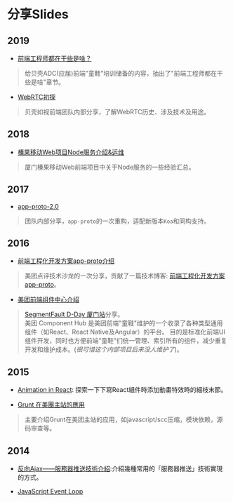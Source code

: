 
# 分享Slides

## 2019

- [前端工程师都在干些是啥？](http://solome.js.org/slides/hello-front-end)

> 给贝壳ADC(应届)前端"童鞋"培训储备的内容，抽出了"前端工程师都在干些是啥"章节。

- [WebRTC初探](http://solome.js.org/slides/webrtc-esploru)

> 贝壳如视前端团队内部分享，了解WebRTC历史、涉及技术及用途。

## 2018

- [榛果移动Web项目Node服务介绍&运维](http://solome.js.org/slides/ap-sre)

> 厦门榛果移动Web前端项目中关于Node服务的一些经验汇总。

## 2017

- [app-proto-2.0](http://solome.js.org/slides/app-proto-2.0)

> 团队内部分享，`app-proto`的一次重构，适配新版本`Koa`和同构支持。

## 2016

- [前端工程化开发方案app-proto介绍](https://www.slideshare.net/meituan/13appproto)

> 美团点评技术沙龙的一次分享，贡献了一篇技术博客: [前端工程化开发方案app-proto](https://tech.meituan.com/2017/01/05/tech-salon-13-app-proto.html)。

- [美团前端组件中心介绍](https://slides.com/solome/mt-components-hub#/)

> [SegmentFault D-Day 厦门站](https://www.huodongxing.com/event/1328285481600)分享。  
> 美团 Component Hub 是美团前端"童鞋"维护的一个收录了各种类型通用组件（如React、React Native及Angular）的平台。 目的是标准化前端UI组件开发，同时也方便前端"童鞋"们统一管理、索引所有的组件，减少重复开发和维护成本。(*很可惜这个内部项目后来没人维护了*)。


## 2015

- [Animation in React](https://slides.com/solome/animation-in-react#/): 探索一下下寫React組件時添加動畫特效時的細枝末節。

- [Grunt 在美團主站的應用](https://slides.com/solome/mt-grunt#/)

> 主要介绍Grunt在美团主站的应用，如javascript/scc压缩，模块依赖，源码审查等。

## 2014

- [反向Ajax——服務器推送技術介紹](https://slides.com/solome/reverse_ajax#/):介紹幾種常用的「服務器推送」技術實現的方式。

- [JavaScript Event Loop](https://docs.google.com/presentation/d/1-UC3cwd0KZtdSRAd6edLD-CvrOeM-IOpJYcb8rhElBY/edit?usp=sharing)